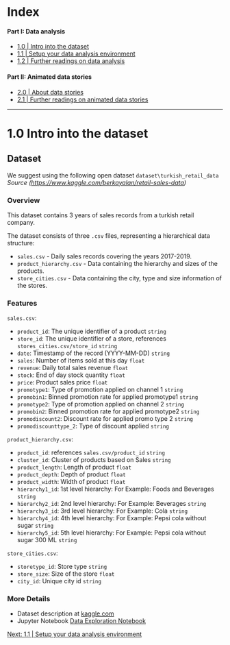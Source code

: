 # Index

#### Part I: Data analysis
- [1.0 | Intro into the dataset](1-0_Intro-Dataset.md)
- [1.1 | Setup your data analysis environment](1-1_Environment-Setup.md)
- [1.2 | Further readings on data analysis](1-2_Collection-Data-Analysis-Libraries.md)

#### Part II: Animated data stories
- [2.0 | About data stories](2-0_Intro-Datastories.md)
- [2.1 | Further readings on animated data stories](2-1_Collection-Animated-Datastories.md)

---

# 1.0 Intro into the dataset
## Dataset
We suggest using the following open dataset `dataset\turkish_retail_data`\
_Source (https://www.kaggle.com/berkayalan/retail-sales-data)_

### Overview
This dataset contains 3 years of sales records from a turkish retail company. 

The dataset consists of three `.csv` files, representing a hierarchical data structure: 

- `sales.csv` - Daily sales records covering the years 2017-2019.
- `product_hierarchy.csv` - Data containing the hierarchy and sizes of the products.
- `store_cities.csv` - Data containing the city, type and size information of the stores.

### Features
`sales.csv`:
- `product_id`: The unique identifier of a product `string`
- `store_id`: The unique identifier of a store, references `stores_cities.csv/store_id` `string`
- `date`: Timestamp of the record (YYYY-MM-DD) `string`
- `sales`: Number of items sold at this day `float`
- `revenue`: Daily total sales revenue `float`
- `stock`: End of day stock quantity `float`
- `price`: Product sales price `float`
- `promotype1`: Type of promotion applied on channel 1 `string`
- `promobin1`: Binned promotion rate for applied promotype1 `string`
- `promotype2`: Type of promotion applied on channel 2 `string`
- `promobin2`: Binned promotion rate for applied promotype2 `string`
- `promodiscount2`: Discount rate for applied promo type 2 `string`
- `promodiscounttype_2`: Type of discount applied `string`

`product_hierarchy.csv`:
- `product_id`: references `sales.csv/product_id` `string`
- `cluster_id`: Cluster of products based on Sales `string`
- `product_length`: Length of product `float`
- `product_depth`: Depth of product `float`
- `product_width`: Width of product `float`
- `hierarchy1_id`: 1st level hierarchy: For Example: Foods and Beverages `string`
- `hierarchy2_id`: 2nd level hierarchy: For Example: Beverages `string`
- `hierarchy3_id`: 3rd level hierarchy: For Example: Cola `string`
- `hierarchy4_id`: 4th level hierarchy: For Example: Pepsi cola without sugar `string`
- `hierarchy5_id`: 5th level hierarchy: For Example: Pepsi cola without sugar 300 ML `string`

`store_cities.csv`:
- `storetype_id`: Store type `string`
- `store_size`: Size of the store `float`
- `city_id`: Unique city id  `string`

### More Details

  - Dataset description at [kaggle.com](https://www.kaggle.com/berkayalan/retail-sales-data)
  - Jupyter Notebook [Data Exploration Notebook](../notebooks/1-0_data_exploration.ipynb)

[Next: 1.1 | Setup your data analysis environment](1-1_Environment-Setup.md)

